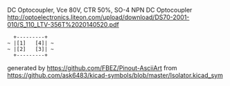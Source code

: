 DC Optocoupler, Vce 80V, CTR 50%, SO-4
NPN DC Optocoupler
http://optoelectronics.liteon.com/upload/download/DS70-2001-010/S_110_LTV-356T%2020140520.pdf


	  +---------+
	~ |[1]   [4]| ~
	~ |[2]   [3]| ~
	  +---------+


generated by https://github.com/FBEZ/Pinout-AsciiArt from https://github.com/ask6483/kicad-symbols/blob/master/Isolator.kicad_sym